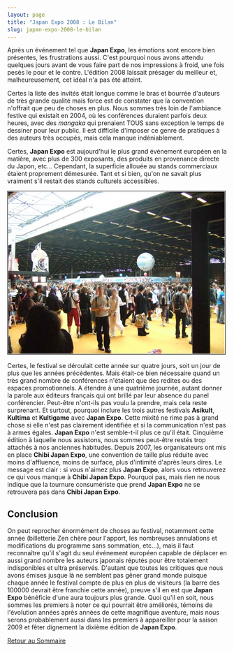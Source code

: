 ```yaml
---
layout: page
title: "Japan Expo 2008 : Le Bilan"
slug: japan-expo-2008-le-bilan
---
```


Après un événement tel que **Japan Expo**, les émotions sont encore bien présentes, les frustrations aussi. C'est pourquoi nous avons attendu quelques jours avant de vous faire part de nos impressions à froid, une fois pesés le pour et le contre. L'édition 2008 laissait présager du meilleur et, malheureusement, cet idéal n'a pas été atteint.

Certes la liste des invités était longue comme le bras et bourrée d'auteurs de très grande qualité mais force est de constater que la convention n'offrait que peu de choses en plus. Nous sommes très loin de l'ambiance festive qui existait en 2004, où les conférences duraient parfois deux heures, avec des _mangaka_ qui prenaient TOUS sans exception le temps de dessiner pour leur public. Il est difficile d'imposer ce genre de pratiques à des auteurs très occupés, mais cela manque indéniablement.

Certes, **Japan Expo** est aujourd'hui le plus grand événement européen en la matière, avec plus de 300 exposants, des produits en provenance directe du Japon, etc... Cependant, la superficie allouée au stands commerciaux étaient proprement démesurée. Tant et si bien, qu'on ne savait plus vraiment s'il restait des stands culturels accessibles.

![Japan Expo 2008 - Public dans les allées](/database/dossiers/je2008/je2008-public.jpg)

 Certes, le festival se déroulait cette année sur quatre jours, soit un jour de plus que les années précédentes. Mais était-ce bien nécessaire quand un très grand nombre de conférences n'étaient que des redites ou des espaces promotionnels. A étendre à une quatrième journée, autant donner la parole aux éditeurs français qui ont brillé par leur absence du panel conférencier. Peut-être n'ont-ils pas voulu la prendre, mais cela reste surprenant. Et surtout, pourquoi inclure les trois autres festivals **Asikult**, **Kultima** et **Kultigame** avec **Japan Expo**. Cette mixité ne rime pas à grand chose si elle n'est pas clairement identifiée et si la communication n'est pas à armes égales. **Japan Expo** n'est semble-t-il plus ce qu'il était. Cinquième édition à laquelle nous assistons, nous sommes peut-être restés trop attachés à nos anciennes habitudes. Depuis 2007, les organisateurs ont mis en place **Chibi Japan Expo**, une convention de taille plus réduite avec moins d'affluence, moins de surface, plus d'intimité d'après leurs dires. Le message est clair : si vous n'aimez plus **Japan Expo**, alors vous retrouverez ce qui vous manque à **Chibi Japan Expo**. Pourquoi pas, mais rien ne nous indique que la tournure consumériste que prend **Japan Expo** ne se retrouvera pas dans **Chibi Japan Expo**.

Conclusion
----------

 On peut reprocher énormément de choses au festival, notamment cette année (billetterie Zen chère pour l'apport, les nombreuses annulations et modifications du programme sans sommation, etc...), mais il faut reconnaître qu'il s'agit du seul événement européen capable de déplacer en aussi grand nombre les auteurs japonais réputés pour être totalement indisponibles et ultra préservés. D'autant que toutes les critiques que nous avons émises jusque là ne semblent pas gêner grand monde puisque chaque année le festival compte de plus en plus de visiteurs (la barre des 100000 devrait être franchie cette année), preuve s'il en est que **Japan Expo** bénéficie d'une aura toujours plus grande. Quoi qu'il en soit, nous sommes les premiers à noter ce qui pourrait être améliorés, témoins de l'évolution années après années de cette magnifique aventure, mais nous serons probablement aussi dans les premiers à appareiller pour la saison 2009 et fêter dignement la dixième édition de **Japan Expo**.

[Retour au Sommaire](/index.php/dossier-japan-expo-2008)